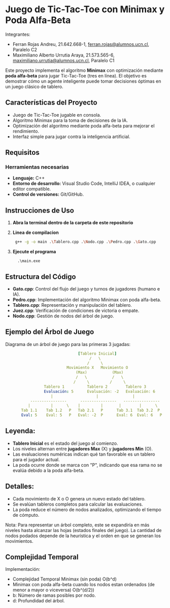 # Juego de Tic-Tac-Toe con Minimax y Poda Alfa-Beta
Integrantes: 
* Ferran Rojas Andreu, 21.642.668-1, ferran.rojas@alumnos.ucn.cl, Paralelo C2
* Maximiliano Alberto Urrutia Araya, 21.573.565-6, maximiliano.urrutia@alumnos.ucn.cl, Paralelo C1

Este proyecto implementa el algoritmo **Minimax** con optimización mediante **poda alfa-beta** para jugar Tic-Tac-Toe (tres en línea). El objetivo es demostrar cómo un agente inteligente puede tomar decisiones óptimas en un juego clásico de tablero.

## Características del Proyecto

- Juego de Tic-Tac-Toe jugable en consola.
- Algoritmo Minimax para la toma de decisiones de la IA.
- Optimización del algoritmo mediante poda alfa-beta para mejorar el rendimiento.
- Interfaz simple para jugar contra la inteligencia artificial.

## Requisitos

### Herramientas necesarias
- **Lenguaje:** C++
- **Entorno de desarrollo:** Visual Studio Code, IntelliJ IDEA, o cualquier editor compatible.
- **Control de versiones:** Git/GitHub.

## Instrucciones de Uso
1. **Abra la terminal dentro de la carpeta de este repositorio**

2. **Linea de compilacion**
   ```bash
    g++ -g -o main .\Tablero.cpp .\Nodo.cpp .\Pedro.cpp .\Gato.cpp
   ```
3. **Ejecute el programa**
    ```
      .\main.exe
    ```
## Estructura del Código
- **Gato.cpp**: Control del flujo del juego y turnos de jugadores (humano e IA).
- **Pedro.cpp**: Implementación del algoritmo Minimax con poda alfa-beta.
- **Tablero.cpp**: Representación y manipulación del tablero.
- **Juez.cpp**: Verificación de condiciones de victoria o empate.
- **Nodo.cpp**: Gestión de nodos del árbol de juego.
## Ejemplo del Árbol de Juego
Diagrama de un árbol de juego para las primeras 3 jugadas:
```yaml
                                [Tablero Inicial]
                                     /   \
                                    /     \
                           Movimiento X   Movimiento O
                               (Max)           (Max)
                               /   \           /   \
                              /     \         /     \
                 Tablero 1          Tablero 2        Tablero 3
                 Evaluación: 5      Evaluación: -2   Evaluación: 6
                    |                   |               |
           ----------------      ----------------   ----------------
          |         |      \    |         |       |        |      \
       Tab 1.1    Tab 1.2   P   Tab 2.1   P      Tab 3.1  Tab 3.2  P
       Eval: 5    Eval: 5   P   Eval: -2  P      Eval: 6  Eval: 6   P
```
## Leyenda:
- **Tablero Inicial** es el estado del juego al comienzo.
- Los niveles alternan entre **jugadores Max** (X) y **jugadores Min** (O).
- Las evaluaciones numéricas indican qué tan favorable es un tablero para el jugador actual.
- La poda ocurre donde se marca con "P", indicando que esa rama no se evalúa debido a la poda alfa-beta.

## Detalles:
- Cada movimiento de X o O genera un nuevo estado del tablero.
- Se evalúan tableros completos para calcular las evaluaciones.
- La poda reduce el número de nodos analizados, optimizando el tiempo de cómputo.

Nota: Para representar un árbol completo, este se expandiría en más niveles hasta alcanzar las hojas (estados finales del juego). La cantidad de nodos podados depende de la heurística y el orden en que se generan los movimientos.

## Complejidad Temporal
Implementación:
- Complejidad Temporal Minimax (sin poda)	O(b^d)
- Minimax con poda alfa-beta cuando los nodos estan ordenados (de menor a mayor o viceversa) O(b^(d/2))
- b: Número de ramas posibles por nodo.
- d: Profundidad del árbol.
